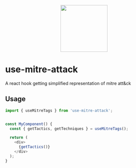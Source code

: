 <p align="center">
  <a href="http://logz.io">
    <img height="150px" src="https://logz.io/wp-content/uploads/2017/06/new-logzio-logo.png">
  </a>
</p>


# use-mitre-attack
A react hook getting simplified representation of mitre att&ck

## Usage
```javascript
import { useMitreTags } from 'use-mitre-attack';


const MyComponent() {
  const { getTactics, getTechniques } = useMitreTags();

  return (
    <div>
      {getTactics()}
    </div>
  );
}
```

